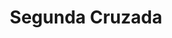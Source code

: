 ﻿---
title: "Segunda Cruzada"
permalink: periodes_223.html
layout: periode
dataInici: 1147
dataFi: 1149
sidebar: periodes
pares:
  - 339:
    title: "Cruzadas en Tierra Santa"
    dataInici: "(1096)"
    dataFi: "(1291)"

fills:
jocsPrincipals:
jocsEscenaris:
jocsEpoca:
  - title: "Onward Christian Soldiers"
    bggId: 18747
    escenari: "2nd Crusade"

jocsEpocaEscenaris:
---
